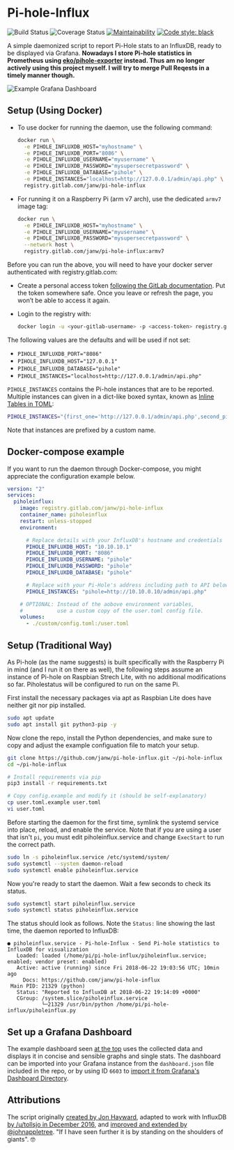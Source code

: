 # Pi-hole-Influx

![Build Status](https://gitlab.com/janw/pi-hole-influx/badges/master/pipeline.svg)
![Coverage Status](https://gitlab.com/janw/pi-hole-influx/badges/master/coverage.svg?job=py37)
[![Maintainability](https://api.codeclimate.com/v1/badges/cfe71020e6505ca65cfc/maintainability)](https://codeclimate.com/github/janw/pi-hole-influx/maintainability)
[![Code style: black](https://img.shields.io/badge/code%20style-black-000000.svg)](https://github.com/ambv/black)

A simple daemonized script to report Pi-Hole stats to an InfluxDB, ready to be displayed via Grafana. **Nowadays I store Pi-hole statistics in Prometheus using [eko/pihole-exporter](https://github.com/eko/pihole-exporter) instead. Thus am no longer actively using this project myself. I will try to merge Pull Reqests in a timely manner though.**

![Example Grafana Dashboard](.readme-assets/dashboard.png)

## Setup (Using Docker)

* To use docker for running the daemon, use the following command:

  ```bash
  docker run \
    -e PIHOLE_INFLUXDB_HOST="myhostname" \
    -e PIHOLE_INFLUXDB_PORT="8086" \
    -e PIHOLE_INFLUXDB_USERNAME="myusername" \
    -e PIHOLE_INFLUXDB_PASSWORD="mysupersecretpassword" \
    -e PIHOLE_INFLUXDB_DATABASE="pihole" \
    -e PIHOLE_INSTANCES="localhost=http://127.0.0.1/admin/api.php" \
    registry.gitlab.com/janw/pi-hole-influx
  ```

* For running it on a Raspberry Pi (arm v7 arch), use the dedicated `armv7` image tag:

  ```bash
  docker run \
    -e PIHOLE_INFLUXDB_HOST="myhostname" \
    -e PIHOLE_INFLUXDB_USERNAME="myusername" \
    -e PIHOLE_INFLUXDB_PASSWORD="mysupersecretpassword" \
    --network host \
    registry.gitlab.com/janw/pi-hole-influx:armv7
  ```

Before you can run the above, you will need to have your docker server authenticated with registry.gitlab.com:

* Create a personal access token [following the GitLab documentation](https://docs.gitlab.com/ee/user/profile/personal_access_tokens.html). Put the token somewhere safe. Once you leave or refresh the page, you won’t be able to access it again.
* Login to the registry with:

  ```bash
  docker login -u <your-gitlab-username> -p <access-token> registry.gitlab.com
  ```

The following values are the defaults and will be used if not set:

* `PIHOLE_INFLUXDB_PORT="8086"`
* `PIHOLE_INFLUXDB_HOST="127.0.0.1"`
* `PIHOLE_INFLUXDB_DATABASE="pihole"`
* `PIHOLE_INSTANCES="localhost=http://127.0.0.1/admin/api.php"`

`PIHOLE_INSTANCES` contains the Pi-hole instances that are to be reported. Multiple instances can given in a dict-like boxed syntax, known as [Inline Tables in TOML](https://github.com/toml-lang/toml#inline-table):

```bash
PIHOLE_INSTANCES="{first_one='http://127.0.0.1/admin/api.php',second_pihole='http://192.168.42.79/admin/api.php'[,…]}"
```

Note that instances are prefixed by a custom name.

## Docker-compose example

If you want to run the daemon through Docker-compose, you might appreciate the configuration example below.

```yaml
version: "2"
services:
  piholeinflux:
    image: registry.gitlab.com/janw/pi-hole-influx
    container_name: piholeinflux
    restart: unless-stopped
    environment:

      # Replace details with your InfluxDB's hostname and credentials
      PIHOLE_INFLUXDB_HOST: "10.10.10.1"
      PIHOLE_INFLUXDB_PORT: "8086"
      PIHOLE_INFLUXDB_USERNAME: "pihole"
      PIHOLE_INFLUXDB_PASSWORD: "pihole"
      PIHOLE_INFLUXDB_DATABASE: "pihole"

      # Replace with your Pi-Hole's address including path to API below
      PIHOLE_INSTANCES: "pihole=http://10.10.0.10/admin/api.php"

    # OPTIONAL: Instead of the aobove environment variables,
    #           use a custom copy of the user.toml config file.
    volumes:
      - ./custom/config.toml:/user.toml
```

## Setup (Traditional Way)

As Pi-hole (as the name suggests) is built specifically with the Raspberry Pi in mind (and I run it on there as well), the following steps assume an instance of Pi-hole on Raspbian Strech Lite, with no additional modifications so far. Piholestatus will be configured to run on the same Pi.

First install the necessary packages via apt as Raspbian Lite does have neither git nor pip installed.

```bash
sudo apt update
sudo apt install git python3-pip -y
```

Now clone the repo, install the Python dependencies, and make sure to copy and adjust the example configuation file to match your setup.

```bash
git clone https://github.com/janw/pi-hole-influx.git ~/pi-hole-influx
cd ~/pi-hole-influx

# Install requirements via pip
pip3 install -r requirements.txt

# Copy config.example and modify it (should be self-explanatory)
cp user.toml.example user.toml
vi user.toml
```

Before starting the daemon for the first time, symlink the systemd service into place, reload, and enable the service. Note that if you are using a user that isn't `pi`, you must edit piholeinflux.service and change `ExecStart` to run the correct path.

```bash
sudo ln -s piholeinflux.service /etc/systemd/system/
sudo systemctl --system daemon-reload
sudo systemctl enable piholeinflux.service
```

Now you're ready to start the daemon. Wait a few seconds to check its status.

```bash
sudo systemctl start piholeinflux.service
sudo systemctl status piholeinflux.service
```

The status should look as follows. Note the `Status:` line showing the last time, the daemon reported to InfluxDB:

```text
● piholeinflux.service - Pi-hole-Influx - Send Pi-hole statistics to InfluxDB for visualization
   Loaded: loaded (/home/pi/pi-hole-influx/piholeinflux.service; enabled; vendor preset: enabled)
   Active: active (running) since Fri 2018-06-22 19:03:56 UTC; 10min ago
     Docs: https://github.com/janw/pi-hole-influx
 Main PID: 21329 (python)
   Status: "Reported to InfluxDB at 2018-06-22 19:14:09 +0000"
   CGroup: /system.slice/piholeinflux.service
           └─21329 /usr/bin/python /home/pi/pi-hole-influx/piholeinflux.py
```

## Set up a Grafana Dashboard

The example dashboard seen [at the top](#pi-hole-influx) uses the collected data and displays it in concise and sensible graphs and single stats. The dashboard can be imported into your Grafana instance from the `dashboard.json` file included in the repo, or by using ID `6603` to [import it from Grafana's Dashboard Directory](https://grafana.com/dashboards/6603).

## Attributions

The script originally [created by Jon Hayward](https://fattylewis.com/Graphing-pi-hole-stats/), adapted to work with InfluxDB [by /u/tollsjo in December 2016](https://github.com/sco01/piholestatus), and [improved and extended by @johnappletree](https://github.com/johnappletree/piholestatus). "If I have seen further it is by standing on the shoulders of giants". 🤓
